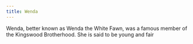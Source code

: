 ```yaml
---
title: Wenda
---
```


Wenda, better known as Wenda the White Fawn, was a famous member of the Kingswood Brotherhood. She is said to be young and fair


